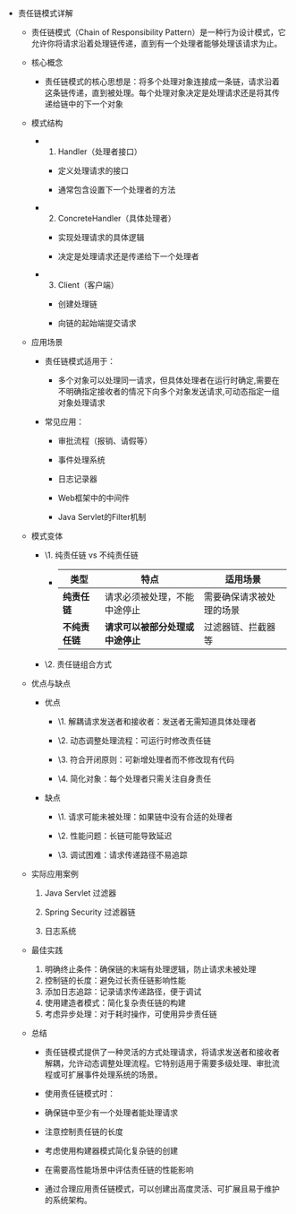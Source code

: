 - 责任链模式详解

  - 责任链模式（Chain of Responsibility Pattern）是一种行为设计模式，它允许你将请求沿着处理链传递，直到有一个处理者能够处理该请求为止。

  - 核心概念
    - 责任链模式的核心思想是：将多个处理对象连接成一条链，请求沿着这条链传递，直到被处理。每个处理对象决定是处理请求还是将其传递给链中的下一个对象

  - 模式结构

    - 1. Handler（处理者接口）

      - 定义处理请求的接口

      - 通常包含设置下一个处理者的方法

    - 2. ConcreteHandler（具体处理者）

      - 实现处理请求的具体逻辑

      - 决定是处理请求还是传递给下一个处理者

    - 3. Client（客户端）

      - 创建处理链

      - 向链的起始端提交请求

  - 应用场景

    - 责任链模式适用于：
      - 多个对象可以处理同一请求，但具体处理者在运行时确定,需要在不明确指定接收者的情况下向多个对象发送请求,可动态指定一组对象处理请求

    - 常见应用：

      - 审批流程（报销、请假等）

      - 事件处理系统

      - 日志记录器

      - Web框架中的中间件

      - Java Servlet的Filter机制

  - 模式变体

    - \1. 纯责任链 vs 不纯责任链

      - | 类型           | 特点                             | 适用场景                 |
        | -------------- | -------------------------------- | ------------------------ |
        | **纯责任链**   | 请求必须被处理，不能中途停止     | 需要确保请求被处理的场景 |
        | **不纯责任链** | **请求可以被部分处理或中途停止** | 过滤器链、拦截器等       |

    - \2. 责任链组合方式

  - 优点与缺点

    - 优点

      - \1. 解耦请求发送者和接收者：发送者无需知道具体处理者

      - \2. 动态调整处理流程：可运行时修改责任链

      - \3. 符合开闭原则：可新增处理者而不修改现有代码

      - \4. 简化对象：每个处理者只需关注自身责任

    - 缺点

      - \1. 请求可能未被处理：如果链中没有合适的处理者

      - \2. 性能问题：长链可能导致延迟

      - \3. 调试困难：请求传递路径不易追踪

  - 实际应用案例

    1. Java Servlet 过滤器

    1. Spring Security 过滤器链

    1. 日志系统

  - 最佳实践
    1. 明确终止条件：确保链的末端有处理逻辑，防止请求未被处理
    2. 控制链的长度：避免过长责任链影响性能
    3. 添加日志追踪：记录请求传递路径，便于调试
    4. 使用建造者模式：简化复杂责任链的构建
    5. 考虑异步处理：对于耗时操作，可使用异步责任链

  - 总结

    - 责任链模式提供了一种灵活的方式处理请求，将请求发送者和接收者解耦，允许动态调整处理流程。它特别适用于需要多级处理、审批流程或可扩展事件处理系统的场景。

    - 使用责任链模式时：

    - 确保链中至少有一个处理者能处理请求

    - 注意控制责任链的长度

    - 考虑使用构建器模式简化复杂链的创建

    - 在需要高性能场景中评估责任链的性能影响

    - 通过合理应用责任链模式，可以创建出高度灵活、可扩展且易于维护的系统架构。